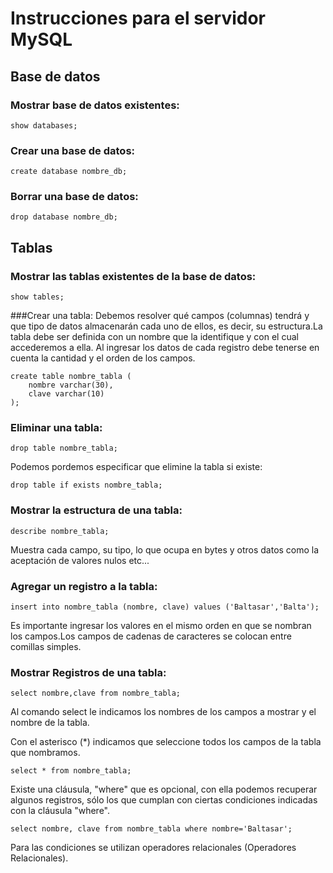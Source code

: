 # Instrucciones para el servidor MySQL

## Base de datos
### Mostrar base de datos existentes: 
```
show databases;
```
### Crear una base de datos:
```
create database nombre_db;
```
### Borrar una base de datos:
```
drop database nombre_db;
```

## Tablas
### Mostrar las tablas existentes de la base de datos:
```
show tables;    
```
###Crear una tabla: 
Debemos resolver qué campos (columnas) tendrá y que tipo de datos almacenarán cada uno de ellos, es 
decir, su estructura.La tabla debe ser definida con un nombre que la identifique y con el cual accederemos a ella.
Al ingresar los datos de cada registro debe tenerse en cuenta la cantidad y el orden de los campos.
```
create table nombre_tabla (
    nombre varchar(30),
    clave varchar(10)
);
```
### Eliminar una tabla:
```
drop table nombre_tabla;
```
Podemos pordemos especificar que elimine la tabla si existe:
```
drop table if exists nombre_tabla;
```
### Mostrar la estructura de una tabla:
```
describe nombre_tabla;
```
Muestra cada campo, su tipo, lo que ocupa en bytes y otros datos como la aceptación de valores nulos etc...

### Agregar un registro a la tabla:                           
```
insert into nombre_tabla (nombre, clave) values ('Baltasar','Balta');
```
Es importante ingresar los valores en el mismo orden en que se nombran los campos.Los campos de cadenas de caracteres se
 colocan entre comillas simples.
 
### Mostrar Registros de una tabla:
```
select nombre,clave from nombre_tabla;
```
Al comando select le indicamos los nombres de los campos a mostrar y el nombre de la tabla.

Con el asterisco (*) indicamos que seleccione todos los campos de la tabla que nombramos.
```
select * from nombre_tabla;
```
Existe una cláusula, "where" que es opcional, con ella podemos recuperar algunos registros, sólo los que cumplan con 
ciertas condiciones indicadas con la cláusula "where".
```
select nombre, clave from nombre_tabla where nombre='Baltasar';
```
Para las condiciones se utilizan operadores relacionales (Operadores Relacionales).
